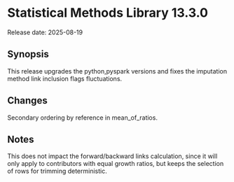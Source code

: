 # Statistical Methods Library 13.3.0

Release date: 2025-08-19

## Synopsis

This release upgrades the python,pyspark versions and fixes the imputation method link inclusion flags fluctuations.

## Changes

Secondary ordering by reference in mean_of_ratios. 

## Notes

This does not impact the forward/backward links calculation, since it will only apply to contributors with equal growth ratios, but keeps the selection of rows for trimming deterministic.